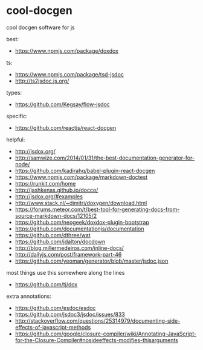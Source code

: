 # cool-docgen
cool docgen software for js

best:
- https://www.npmjs.com/package/doxdox

ts:
- https://www.npmjs.com/package/tsd-jsdoc
- http://ts2jsdoc.js.org/

types:
- https://github.com/Kegsay/flow-jsdoc

specific:
- https://github.com/reactjs/react-docgen

helpful:
- http://jsdox.org/
- http://samwize.com/2014/01/31/the-best-documentation-generator-for-node/
- https://github.com/kadirahq/babel-plugin-react-docgen
- https://www.npmjs.com/package/markdown-doctest
- https://runkit.com/home
- http://jashkenas.github.io/docco/
- http://jsdox.org/#examples
- http://www.stack.nl/~dimitri/doxygen/download.html
- https://forums.meteor.com/t/best-tool-for-generating-docs-from-source-markdown-docs/12105/2
- https://github.com/neogeek/doxdox-plugin-bootstrap
- https://github.com/documentationjs/documentation
- https://github.com/dthree/wat
- https://github.com/jdalton/docdown
- http://blog.millermedeiros.com/inline-docs/
- http://dailyjs.com/post/framework-part-46
- https://github.com/yeoman/generator/blob/master/jsdoc.json

most things use this somewhere along the lines
- https://github.com/tj/dox

extra annotations:
- https://github.com/esdoc/esdoc
- https://github.com/jsdoc3/jsdoc/issues/833
- http://stackoverflow.com/questions/25314979/documenting-side-effects-of-javascript-methods
- https://github.com/google/closure-compiler/wiki/Annotating-JavaScript-for-the-Closure-Compiler#nosideeffects-modifies-thisarguments
